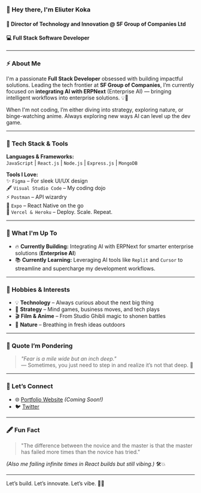 ### 👋 Hey there, I'm **Eliuter Koka**

#### 🚀 Director of Technology and Innovation @ **SF Group of Companies Ltd**  
#### 💻 Full Stack Software Developer

---

### ⚡ About Me

I'm a passionate **Full Stack Developer** obsessed with building impactful solutions. Leading the tech frontier at **SF Group of Companies**, I’m currently focused on **integrating AI with ERPNext** (Enterprise AI) — bringing intelligent workflows into enterprise solutions. 💡🤖

When I'm not coding, I’m either diving into strategy, exploring nature, or binge-watching anime. Always exploring new ways AI can level up the dev game.

---

### 🔧 Tech Stack & Tools

**Languages & Frameworks:**  
`JavaScript` | `React.js` | `Node.js` | `Express.js` | `MongoDB`

**Tools I Love:**  
✨ `Figma` – For sleek UI/UX design  
🖋️ `Visual Studio Code` – My coding dojo  
⚡ `Postman` – API wizardry  
📱 `Expo` – React Native on the go  
🚀 `Vercel & Heroku` – Deploy. Scale. Repeat.

---

### 🌟 What I'm Up To

- 🔥 **Currently Building:** Integrating AI with ERPNext for smarter enterprise solutions (**Enterprise AI**)
- 📚 **Currently Learning:** Leveraging AI tools like `Replit` and `Cursor` to streamline and supercharge my development workflows.

---

### 🎯 Hobbies & Interests

- 💡 **Technology** – Always curious about the next big thing
- 🧩 **Strategy** – Mind games, business moves, and tech plays
- 🎬 **Film & Anime** – From Studio Ghibli magic to shonen battles
- 🌿 **Nature** – Breathing in fresh ideas outdoors

---

### 💬 Quote I’m Pondering

> *"Fear is a mile wide but an inch deep."*  
> — Sometimes, you just need to step in and realize it’s not that deep. 🌊

---

### 🔗 Let’s Connect

- 🌐 [Portfolio Website](#) *(Coming Soon!)*  
- 🐦 [Twitter](https://x.com/elly_sk?s=21&t=HD1pzTPxcvgrpRA-dKtWUw)

---

### 🖋️ Fun Fact

> "The difference between the novice and the master is that the master has failed more times than the novice has tried."  

*(Also me failing infinite times in React builds but still vibing.)* 🛠️💥

---

Let’s build. Let’s innovate. Let’s vibe. 🚀✨
